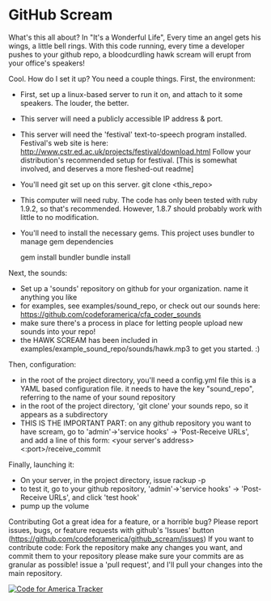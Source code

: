 # GitHub Scream

What's this all about?
In "It's a Wonderful Life", Every time an angel gets his wings, a little bell rings.
With this code running, every time a developer pushes to your github repo, a bloodcurdling hawk scream will erupt from your office's speakers!

Cool. How do I set it up?
You need a couple things. First, the environment:

* First, set up a linux-based server to run it on, and attach to it some speakers. The louder, the better.
* This server will need a publicly accessible IP address & port.
* This server will need the 'festival' text-to-speech program installed.
Festival's web site is here: http://www.cstr.ed.ac.uk/projects/festival/download.html
Follow your distribution's recommended setup for festival.
[This is somewhat involved, and deserves a more fleshed-out readme]
* You'll need git set up on this server.
git clone <this_repo>
* This computer will need ruby. The code has only been tested with ruby 1.9.2, so that's recommended. However, 1.8.7 should probably work with little to no modification.
* You'll need to install the necessary gems. This project uses bundler to manage gem dependencies

  gem install bundler
  bundle install

Next, the sounds:
* Set up a 'sounds' repository on github for your organization. name it anything you like
* for examples, see examples/sound_repo, or check out our sounds here: https://github.com/codeforamerica/cfa_coder_sounds
* make sure there's a process in place for letting people upload new sounds into your repo!
* the HAWK SCREAM has been included in examples/example_sound_repo/sounds/hawk.mp3 to get you started. :)

Then, configuration:

* in the root of the project directory, you'll need a config.yml file this is a YAML based configuration file. it needs to have the key "sound_repo", referring to the name of your sound repository
* in the root of the project directory, 'git clone' your sounds repo, so it appears as a subdirectory
* THIS IS THE IMPORTANT PART: on any github repository you want to have scream, go to 'admin'->'service hooks' -> 'Post-Receive URLs', and add a line of this form:
		<your server's address><:port>/receive_commit

Finally, launching it:
* On your server, in the project directory, issue
  rackup -p <port>
* to test it, go to your github repository, 'admin'->'service hooks' -> 'Post-Receive URLs', and click 'test hook'
* pump up the volume

Contributing
	Got a great idea for a feature, or a horrible bug?
	Please report issues, bugs, or feature requests with github's 'Issues' button (https://github.com/codeforamerica/github_scream/issues)
	If you want to contribute code:
		Fork the repository
		make any changes you want, and commit them to your repository
			please make sure your commits are as granular as possible!
		issue a 'pull request', and I'll pull your changes into the main repository.

[![Code for America Tracker](http://stats.codeforamerica.org/codeforamerica/Intersection.png)][tracker]

[tracker]: http://stats.codeforamerica.org/projects/Intersection
